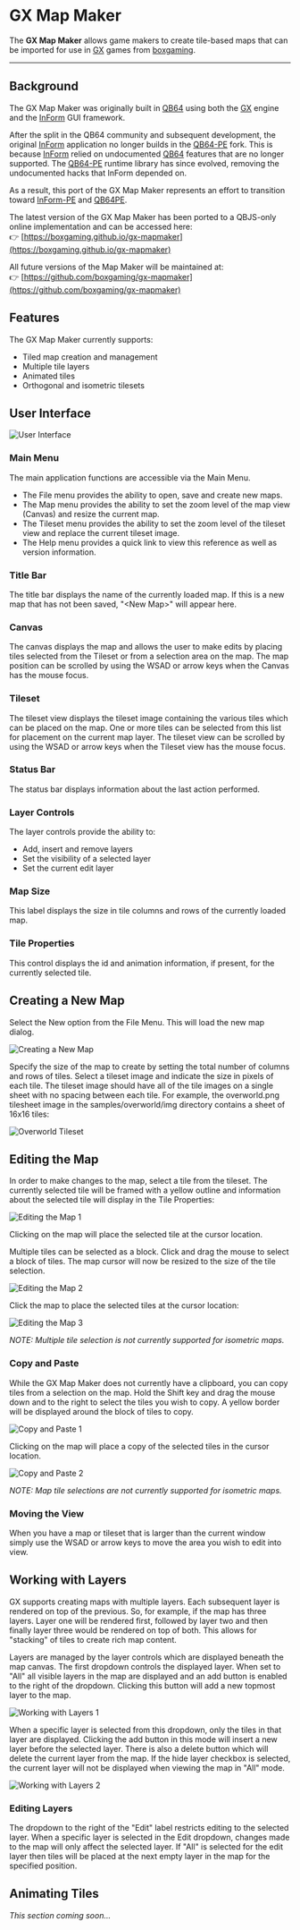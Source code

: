 # GX Map Maker

The **GX Map Maker** allows game makers to create tile-based maps that can be imported for use in [GX](https://github.com/boxgaming/gx) games from [boxgaming](https://github.com/boxgaming).

---

## Background

The GX Map Maker was originally built in [QB64](https://github.com/QB64Team/qb64) using both the [GX](https://github.com/boxgaming/gx) engine and the [InForm](https://github.com/FellippeHeitor/InForm) GUI framework.

After the split in the QB64 community and subsequent development, the original [InForm](https://github.com/FellippeHeitor/InForm) application no longer builds in the [QB64-PE](https://www.qb64phoenix.com) fork. This is because [InForm](https://github.com/FellippeHeitor/InForm) relied on undocumented [QB64](https://github.com/QB64Team/qb64) features that are no longer supported. The [QB64-PE](https://www.qb64phoenix.com) runtime library has since evolved, removing the undocumented hacks that InForm depended on.

As a result, this port of the GX Map Maker represents an effort to transition toward [InForm-PE](https://github.com/a740g/InForm-PE) and [QB64PE](https://www.qb64phoenix.com).

The latest version of the GX Map Maker has been ported to a QBJS-only online implementation and can be accessed here:  
👉 [https://boxgaming.github.io/gx-mapmaker](https://boxgaming.github.io/gx-mapmaker)

All future versions of the Map Maker will be maintained at:  
👉 [https://github.com/boxgaming/gx-mapmaker](https://github.com/boxgaming/gx-mapmaker)

## Features

The GX Map Maker currently supports:

- Tiled map creation and management  
- Multiple tile layers  
- Animated tiles  
- Orthogonal and isometric tilesets

## User Interface

![User Interface](img/mm-02.png)  

### Main Menu

The main application functions are accessible via the Main Menu.  

- The File menu provides the ability to open, save and create new maps.  
- The Map menu provides the ability to set the zoom level of the map view (Canvas) and resize the current map.  
- The Tileset menu provides the ability to set the zoom level of the tileset view and replace the current tileset image.
- The Help menu provides a quick link to view this reference as well as version information.

### Title Bar

The title bar displays the name of the currently loaded map.  If this is a new map that has not been saved, "&lt;New Map&gt;" will appear here.

### Canvas

The canvas displays the map and allows the user to make edits by placing tiles selected from the Tileset or from a selection area on the map.  The map position can be scrolled by using the WSAD or arrow keys when the Canvas has the mouse focus.

### Tileset

The tileset view displays the tileset image containing the various tiles which can be placed on the map.  One or more tiles can be selected from this list for placement on the current map layer.  The tileset view can be scrolled by using the WSAD or arrow keys when the Tileset view has the mouse focus.

### Status Bar

The status bar displays information about the last action performed.

### Layer Controls

The layer controls provide the ability to:

- Add, insert and remove layers
- Set the visibility of a selected layer
- Set the current edit layer

### Map Size

This label displays the size in tile columns and rows of the currently loaded map.

### Tile Properties

This control displays the id and animation information, if present, for the currently selected tile.

## Creating a New Map

Select the New option from the File Menu.  This will load the new map dialog.

![Creating a New Map](img/mm-01.png)

Specify the size of the map to create by setting the total number of columns and rows of tiles.  Select a tileset image and indicate the size in pixels of each tile.  The tileset image should have all of the tile images on a single sheet with no spacing between each tile.  For example, the overworld.png tilesheet image in the samples/overworld/img directory contains a sheet of 16x16 tiles:

![Overworld Tileset](img/overworld.png)

## Editing the Map

In order to make changes to the map, select a tile from the tileset.  The currently selected tile will be framed with a yellow outline and information about the selected tile will display in the Tile Properties:

![Editing the Map 1](img/mm-03.png)

Clicking on the map will place the selected tile at the cursor location.

Multiple tiles can be selected as a block.  Click and drag the mouse to select a block of tiles.  The map cursor will now be resized to the size of the tile selection.  

![Editing the Map 2](img/mm-04.png)

Click the map to place the selected tiles at the cursor location:

![Editing the Map 3](img/mm-05.png)

_NOTE: Multiple tile selection is not currently supported for isometric maps._

### Copy and Paste

While the GX Map Maker does not currently have a clipboard, you can copy tiles from a selection on the map.  Hold the Shift key and drag the mouse down and to the right to select the tiles you wish to copy.  A yellow border will be displayed around the block of tiles to copy.

![Copy and Paste 1](img/mm-06.png)

Clicking on the map will place a copy of the selected tiles in the cursor location.

![Copy and Paste 2](img/mm-07.png)

_NOTE: Map tile selections are not currently supported for isometric maps._

### Moving the View

When you have a map or tileset that is larger than the current window simply use the WSAD or arrow keys to move the area you wish to edit into view.

## Working with Layers

GX supports creating maps with multiple layers.  Each subsequent layer is rendered on top of the previous.  So, for example, if the map has three layers.  Layer one will be rendered first, followed by layer two and then finally layer three would be rendered on top of both.  This allows for "stacking" of tiles to create rich map content.

Layers are managed by the layer controls which are displayed beneath the map canvas.  The first dropdown controls the displayed layer.  When set to "All" all visible layers in the map are displayed and an add button is enabled to the right of the dropdown.  Clicking this button will add a new topmost layer to the map.

![Working with Layers 1](img/mm-08.png)

When a specific layer is selected from this dropdown, only the tiles in that layer are displayed.  Clicking the add button in this mode will insert a new layer before the selected layer.  There is also a delete button which will delete the current layer from the map.  If the hide layer checkbox is selected, the current layer will not be displayed when viewing the map in "All" mode.

![Working with Layers 2](img/mm-09.png)

### Editing Layers

The dropdown to the right of the "Edit" label restricts editing to the selected layer.  When a specific layer is selected in the Edit dropdown, changes made to the map will only affect the selected layer.  If "All" is selected for the edit layer then tiles will be placed at the next empty layer in the map for the specified position.

## Animating Tiles

_This section coming soon..._
